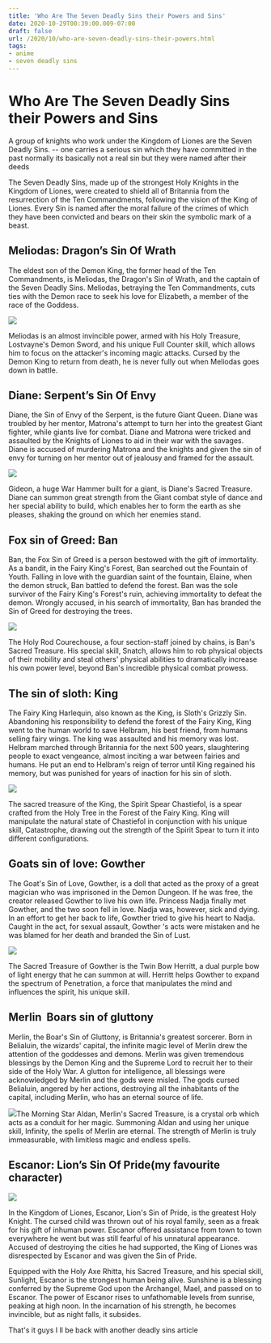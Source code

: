 ```yaml
---
title: 'Who Are The Seven Deadly Sins their Powers and Sins'
date: 2020-10-29T00:39:00.009-07:00
draft: false
url: /2020/10/who-are-seven-deadly-sins-their-powers.html
tags: 
- anime
- seven deadly sins
---
```


Who Are The Seven Deadly Sins their Powers and Sins
===================================================

A group of knights who work under the Kingdom of Liones are the Seven Deadly Sins. -- one carries a serious sin which they have committed in the past normally its basically not a real sin but they were named after their deeds

The Seven Deadly Sins, made up of the strongest Holy Knights in the Kingdom of Liones, were created to shield all of Britannia from the resurrection of the Ten Commandments, following the vision of the King of Liones. Every Sin is named after the moral failure of the crimes of which they have been convicted and bears on their skin the symbolic mark of a beast.

Meliodas: Dragon’s Sin Of Wrath
-------------------------------

The eldest son of the Demon King, the former head of the Ten Commandments, is Meliodas, the Dragon's Sin of Wrath, and the captain of the Seven Deadly Sins. Meliodas, betraying the Ten Commandments, cuts ties with the Demon race to seek his love for Elizabeth, a member of the race of the Goddess.

![](https://lh4.googleusercontent.com/fjh5BV3eL7m0VaDtFNADQHVg4IvFzb7GBmCydeZWZ3eps-5Bi6w5Kj6gLtNjKrs4MrsCO7H4PnsrP3WsyRie8W9rE-zp0NxPBjfe63f7I7hJOOd6tCcs-PW2zNfdRrJzSKBbH5aR=s1600-rw)

Meliodas is an almost invincible power, armed with his Holy Treasure, Lostvayne's Demon Sword, and his unique Full Counter skill, which allows him to focus on the attacker's incoming magic attacks. Cursed by the Demon King to return from death, he is never fully out when Meliodas goes down in battle.

Diane: Serpent’s Sin Of Envy
----------------------------

Diane, the Sin of Envy of the Serpent, is the future Giant Queen. Diane was troubled by her mentor, Matrona's attempt to turn her into the greatest Giant fighter, while giants live for combat. Diane and Matrona were tricked and assaulted by the Knights of Liones to aid in their war with the savages. Diane is accused of murdering Matrona and the knights and given the sin of envy for turning on her mentor out of jealousy and framed for the assault.

![](https://lh6.googleusercontent.com/WJf2rcY1snVsMt5ePdnGvd3pI7GD6vV6BWmIx18zjTpVl-b4E8crrTXbKKbGovxjhFJRZKZJ_7hnHF13Re_gtzL1LOSz0DbG0wlOPfYjP1kzAdArw6GulQnVfLHTbR7xrBpZnPpI=s1600-rw)

Gideon, a huge War Hammer built for a giant, is Diane's Sacred Treasure. Diane can summon great strength from the Giant combat style of dance and her special ability to build, which enables her to form the earth as she pleases, shaking the ground on which her enemies stand.

Fox sin of Greed: Ban
---------------------

Ban, the Fox Sin of Greed is a person bestowed with the gift of immortality. As a bandit, in the Fairy King's Forest, Ban searched out the Fountain of Youth. Falling in love with the guardian saint of the fountain, Elaine, when the demon struck, Ban battled to defend the forest. Ban was the sole survivor of the Fairy King's Forest's ruin, achieving immortality to defeat the demon. Wrongly accused, in his search of immortality, Ban has branded the Sin of Greed for destroying the trees.

![](https://lh6.googleusercontent.com/CQ8vAeLtl5m_NkyoRaPcwEGXrRcbiIvMLFfQjxQyt4ZXtruzeEcoYE8CTlmmXrY4wb4mf5vi1Su8bq6K1newGJxqax6zV1_pNLM_HfRNgtfROfcEwjjNoCs3sGXfLsT6wBXYOPNy=s1600-rw)

The Holy Rod Courechouse, a four section-staff joined by chains, is Ban's Sacred Treasure. His special skill, Snatch, allows him to rob physical objects of their mobility and steal others' physical abilities to dramatically increase his own power level, beyond Ban's incredible physical combat prowess.

  

The sin of sloth: King
----------------------

The Fairy King Harlequin, also known as the King, is Sloth's Grizzly Sin. Abandoning his responsibility to defend the forest of the Fairy King, King went to the human world to save Helbram, his best friend, from humans selling fairy wings. The king was assaulted and his memory was lost. Helbram marched through Britannia for the next 500 years, slaughtering people to exact vengeance, almost inciting a war between fairies and humans. He put an end to Helbram's reign of terror until King regained his memory, but was punished for years of inaction for his sin of sloth.

![](https://lh4.googleusercontent.com/L_1WJk0AXtWDI21m795FuAkRJ3AUw1JYYHLDOvtKDob2lcjbMPMOeH9cmvXja1cvVTMWVUNYCxOFlbJWKKO3lWof55L2T1DUH4vYgbMvSfmCj9RGIOGSwxYmZpmF-TbcSMZONjBy=s1600-rw)

The sacred treasure of the King, the Spirit Spear Chastiefol, is a spear crafted from the Holy Tree in the Forest of the Fairy King. King will manipulate the natural state of Chastiefol in conjunction with his unique skill, Catastrophe, drawing out the strength of the Spirit Spear to turn it into different configurations.

Goats sin of love: Gowther
--------------------------

The Goat's Sin of Love, Gowther, is a doll that acted as the proxy of a great magician who was imprisoned in the Demon Dungeon. If he was free, the creator released Gowther to live his own life. Princess Nadja finally met Gowther, and the two soon fell in love. Nadja was, however, sick and dying. In an effort to get her back to life, Gowther tried to give his heart to Nadja. Caught in the act, for sexual assault, Gowther 's acts were mistaken and he was blamed for her death and branded the Sin of Lust.

![](https://lh3.googleusercontent.com/t98zjU2rNV2Mqi6EhA2_OH9ajORTzJK7tPbGkwthiD6BSBu19p18HanY9FhsfVYIsAIbORbum7V7wqUKhd7QgwAObAY-StI2GjwnvDDn3nVq_uT4IxOnOxBZkY25avw8hOgU9exB=s1600-rw)

The Sacred Treasure of Gowther is the Twin Bow Herritt, a dual purple bow of light energy that he can summon at will. Herritt helps Gowther to expand the spectrum of Penetration, a force that manipulates the mind and influences the spirit, his unique skill.

Merlin  Boars sin of gluttony
-----------------------------

Merlin, the Boar's Sin of Gluttony, is Britannia's greatest sorcerer. Born in Belialuin, the wizards' capital, the infinite magic level of Merlin drew the attention of the goddesses and demons. Merlin was given tremendous blessings by the Demon King and the Supreme Lord to recruit her to their side of the Holy War. A glutton for intelligence, all blessings were acknowledged by Merlin and the gods were misled. The gods cursed Belialuin, angered by her actions, destroying all the inhabitants of the capital, including Merlin, who has an eternal source of life.

  

![](https://lh5.googleusercontent.com/lIfbX6B5GZdVH-nh3rwFco4ZFOJB8AE-CNDT6pHwXBLK4qk36DfVYJ0tJo75ivZhC04pP4a7G4721O8uWsLoIFGMVXLAvBXQ4JBlcVB9ixkVX3pKWYf7rqgS8-dsJnFu-8f7UWfZ=s1600-rw)The Morning Star Aldan, Merlin's Sacred Treasure, is a crystal orb which acts as a conduit for her magic. Summoning Aldan and using her unique skill, Infinity, the spells of Merlin are eternal. The strength of Merlin is truly immeasurable, with limitless magic and endless spells.

  

Escanor: Lion’s Sin Of Pride(my favourite character)
----------------------------------------------------

![](https://lh4.googleusercontent.com/lnOMY8yJusVBneQjnT2sVWXm5z-3l-DLPMJDgvnKtj9cTLE4VnzN9zo1jhVcrjVvIeHO-ct478qZfn0-i-J9ZxKI_jkpd4rcOhtXdAIawsQZBcf7kML5GIdmak_gPnWjov_B1SgU=s1600-rw)

In the Kingdom of Liones, Escanor, Lion's Sin of Pride, is the greatest Holy Knight. The cursed child was thrown out of his royal family, seen as a freak for his gift of inhuman power. Escanor offered assistance from town to town everywhere he went but was still fearful of his unnatural appearance. Accused of destroying the cities he had supported, the King of Liones was disrespected by Escanor and was given the Sin of Pride.

Equipped with the Holy Axe Rhitta, his Sacred Treasure, and his special skill, Sunlight, Escanor is the strongest human being alive. Sunshine is a blessing conferred by the Supreme God upon the Archangel, Mael, and passed on to Escanor. The power of Escanor rises to unfathomable levels from sunrise, peaking at high noon. In the incarnation of his strength, he becomes invincible, but as night falls, it subsides.

  

That's it guys I ll be back with another deadly sins article